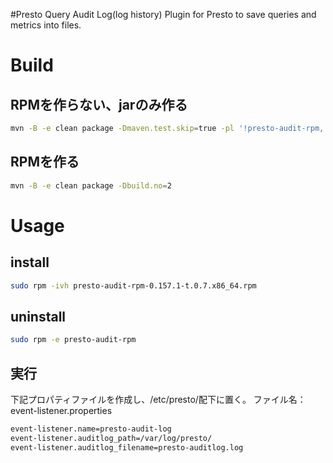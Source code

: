 <!--
{% comment %}
  Licensed under the Apache License, Version 2.0 (the "License");
  you may not use this file except in compliance with the License.
  You may obtain a copy of the License at

    http://www.apache.org/licenses/LICENSE-2.0

  Unless required by applicable law or agreed to in writing, software
  distributed under the License is distributed on an "AS IS" BASIS,
  WITHOUT WARRANTIES OR CONDITIONS OF ANY KIND, either express or implied.
  See the License for the specific language governing permissions and
  limitations under the License. See accompanying LICENSE file.
{% endcomment %}
-->
#Presto Query Audit Log(log history)
Plugin for Presto to save queries and metrics into files.  

# Build
## RPMを作らない、jarのみ作る
```bash
mvn -B -e clean package -Dmaven.test.skip=true -pl '!presto-audit-rpm,'
```

## RPMを作る
```bash
mvn -B -e clean package -Dbuild.no=2
```


# Usage
## install
```bash
sudo rpm -ivh presto-audit-rpm-0.157.1-t.0.7.x86_64.rpm
```
## uninstall
```bash
sudo rpm -e presto-audit-rpm
```

## 実行
下記プロパティファイルを作成し、/etc/presto/配下に置く。
ファイル名：event-listener.properties
```bash
event-listener.name=presto-audit-log
event-listener.auditlog_path=/var/log/presto/
event-listener.auditlog_filename=presto-auditlog.log
```

